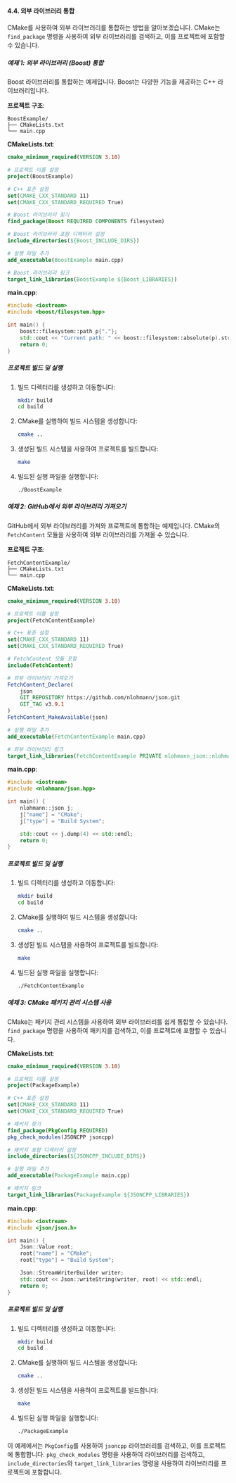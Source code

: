 #### 4.4. 외부 라이브러리 통합

CMake를 사용하여 외부 라이브러리를 통합하는 방법을 알아보겠습니다. CMake는 `find_package` 명령을 사용하여 외부 라이브러리를 검색하고, 이를 프로젝트에 포함할 수 있습니다.

##### 예제 1: 외부 라이브러리 (Boost) 통합

Boost 라이브러리를 통합하는 예제입니다. Boost는 다양한 기능을 제공하는 C++ 라이브러리입니다.

**프로젝트 구조**:
```
BoostExample/
├── CMakeLists.txt
└── main.cpp
```

**CMakeLists.txt**:
```cmake
cmake_minimum_required(VERSION 3.10)

# 프로젝트 이름 설정
project(BoostExample)

# C++ 표준 설정
set(CMAKE_CXX_STANDARD 11)
set(CMAKE_CXX_STANDARD_REQUIRED True)

# Boost 라이브러리 찾기
find_package(Boost REQUIRED COMPONENTS filesystem)

# Boost 라이브러리 포함 디렉터리 설정
include_directories(${Boost_INCLUDE_DIRS})

# 실행 파일 추가
add_executable(BoostExample main.cpp)

# Boost 라이브러리 링크
target_link_libraries(BoostExample ${Boost_LIBRARIES})
```

**main.cpp**:
```cpp
#include <iostream>
#include <boost/filesystem.hpp>

int main() {
    boost::filesystem::path p{"."};
    std::cout << "Current path: " << boost::filesystem::absolute(p).string() << std::endl;
    return 0;
}
```

##### 프로젝트 빌드 및 실행

1. 빌드 디렉터리를 생성하고 이동합니다:
   ```bash
   mkdir build
   cd build
   ```

2. CMake를 실행하여 빌드 시스템을 생성합니다:
   ```bash
   cmake ..
   ```

3. 생성된 빌드 시스템을 사용하여 프로젝트를 빌드합니다:
   ```bash
   make
   ```

4. 빌드된 실행 파일을 실행합니다:
   ```bash
   ./BoostExample
   ```

##### 예제 2: GitHub에서 외부 라이브러리 가져오기

GitHub에서 외부 라이브러리를 가져와 프로젝트에 통합하는 예제입니다. CMake의 `FetchContent` 모듈을 사용하여 외부 라이브러리를 가져올 수 있습니다.

**프로젝트 구조**:
```
FetchContentExample/
├── CMakeLists.txt
└── main.cpp
```

**CMakeLists.txt**:
```cmake
cmake_minimum_required(VERSION 3.10)

# 프로젝트 이름 설정
project(FetchContentExample)

# C++ 표준 설정
set(CMAKE_CXX_STANDARD 11)
set(CMAKE_CXX_STANDARD_REQUIRED True)

# FetchContent 모듈 포함
include(FetchContent)

# 외부 라이브러리 가져오기
FetchContent_Declare(
    json
    GIT_REPOSITORY https://github.com/nlohmann/json.git
    GIT_TAG v3.9.1
)
FetchContent_MakeAvailable(json)

# 실행 파일 추가
add_executable(FetchContentExample main.cpp)

# 외부 라이브러리 링크
target_link_libraries(FetchContentExample PRIVATE nlohmann_json::nlohmann_json)
```

**main.cpp**:
```cpp
#include <iostream>
#include <nlohmann/json.hpp>

int main() {
    nlohmann::json j;
    j["name"] = "CMake";
    j["type"] = "Build System";

    std::cout << j.dump(4) << std::endl;
    return 0;
}
```

##### 프로젝트 빌드 및 실행

1. 빌드 디렉터리를 생성하고 이동합니다:
   ```bash
   mkdir build
   cd build
   ```

2. CMake를 실행하여 빌드 시스템을 생성합니다:
   ```bash
   cmake ..
   ```

3. 생성된 빌드 시스템을 사용하여 프로젝트를 빌드합니다:
   ```bash
   make
   ```

4. 빌드된 실행 파일을 실행합니다:
   ```bash
   ./FetchContentExample
   ```

##### 예제 3: CMake 패키지 관리 시스템 사용

CMake는 패키지 관리 시스템을 사용하여 외부 라이브러리를 쉽게 통합할 수 있습니다. `find_package` 명령을 사용하여 패키지를 검색하고, 이를 프로젝트에 포함할 수 있습니다.

**CMakeLists.txt**:
```cmake
cmake_minimum_required(VERSION 3.10)

# 프로젝트 이름 설정
project(PackageExample)

# C++ 표준 설정
set(CMAKE_CXX_STANDARD 11)
set(CMAKE_CXX_STANDARD_REQUIRED True)

# 패키지 찾기
find_package(PkgConfig REQUIRED)
pkg_check_modules(JSONCPP jsoncpp)

# 패키지 포함 디렉터리 설정
include_directories(${JSONCPP_INCLUDE_DIRS})

# 실행 파일 추가
add_executable(PackageExample main.cpp)

# 패키지 링크
target_link_libraries(PackageExample ${JSONCPP_LIBRARIES})
```

**main.cpp**:
```cpp
#include <iostream>
#include <json/json.h>

int main() {
    Json::Value root;
    root["name"] = "CMake";
    root["type"] = "Build System";

    Json::StreamWriterBuilder writer;
    std::cout << Json::writeString(writer, root) << std::endl;
    return 0;
}
```

##### 프로젝트 빌드 및 실행

1. 빌드 디렉터리를 생성하고 이동합니다:
   ```bash
   mkdir build
   cd build
   ```

2. CMake를 실행하여 빌드 시스템을 생성합니다:
   ```bash
   cmake ..
   ```

3. 생성된 빌드 시스템을 사용하여 프로젝트를 빌드합니다:
   ```bash
   make
   ```

4. 빌드된 실행 파일을 실행합니다:
   ```bash
   ./PackageExample
   ```

이 예제에서는 `PkgConfig`를 사용하여 `jsoncpp` 라이브러리를 검색하고, 이를 프로젝트에 통합합니다. `pkg_check_modules` 명령을 사용하여 라이브러리를 검색하고, `include_directories`와 `target_link_libraries` 명령을 사용하여 라이브러리를 프로젝트에 포함합니다.
